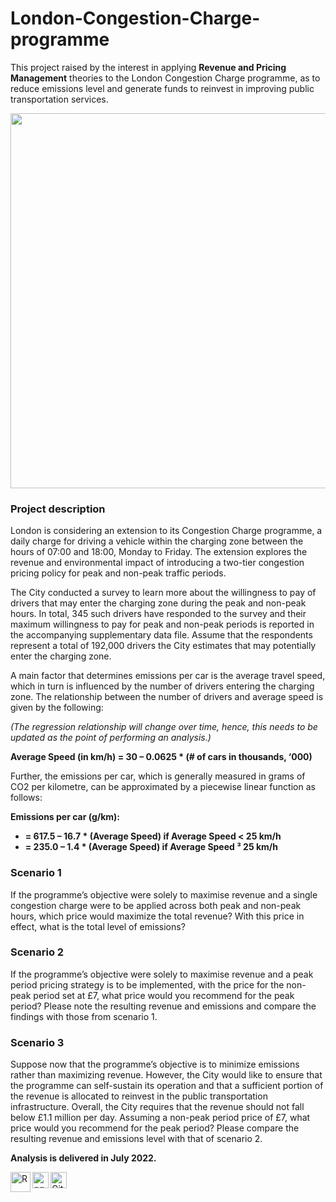 # London-Congestion-Charge-programme

This project raised by the interest in applying **Revenue and Pricing Management** theories to the London Congestion Charge programme, as to reduce emissions level and generate funds to reinvest in improving public transportation services. 

<img src="https://images.prismic.io/drive-electric/123f964a-4bf3-4964-9d90-dca6b40ffc5f_congestion-charge-ulez-map.webp?auto=compress,format&w=812&fit=clip" align="center" width="600" /></a>

### Project description

London is considering an extension to its Congestion Charge programme, a daily charge for driving a vehicle within the charging zone between the hours of 07:00 and 18:00, Monday to Friday. The extension explores the revenue and environmental impact of introducing a two-tier congestion pricing policy for peak and non-peak traffic periods.

The City conducted a survey to learn more about the willingness to pay of drivers that may enter the charging zone during the peak and non-peak hours. In total, 345 such drivers have responded to the survey and their maximum willingness to pay for peak and non-peak periods is reported in the accompanying supplementary data file. Assume that the respondents represent a total of 192,000 drivers the City estimates that may potentially enter the charging zone.

A main factor that determines emissions per car is the average travel speed, which in turn is influenced by the number of drivers entering the charging zone. The relationship between the number of drivers and average speed is given by the following:

*(The regression relationship will change over time, hence, this needs to be updated as the point of performing an analysis.)*

**Average Speed (in km/h) = 30 – 0.0625 * (# of cars in thousands, ‘000)**

Further, the emissions per car, which is generally measured in grams of CO2 per kilometre, can be approximated by a piecewise linear function as follows:

**Emissions per car (g/km):**
  - **= 617.5 – 16.7 * (Average Speed) if Average Speed < 25 km/h**
  - **= 235.0 – 1.4 * (Average Speed) if Average Speed ³ 25 km/h**

### Scenario 1

If the programme’s objective were solely to maximise revenue and a single congestion charge were to be applied across both peak and non-peak hours, which price would maximize the total revenue? With this price in effect, what is the total level of emissions?

### Scenario 2

If the programme’s objective were solely to maximise revenue and a peak period pricing strategy is to be implemented, with the price for the non-peak period set at £7, what price would you recommend for the peak period? Please note the resulting revenue and emissions and compare the findings with those from scenario 1.

### Scenario 3

Suppose now that the programme’s objective is to minimize emissions rather than maximizing revenue. However, the City would like to ensure that the programme can self-sustain its operation and that a sufficient portion of the revenue is allocated to reinvest in the public transportation infrastructure. Overall, the City requires that the revenue should not fall below £1.1 million per day. Assuming a non-peak period price of £7, what
price would you recommend for the peak period? Please compare the resulting revenue and emissions level with that of scenario 2.

**Analysis is delivered in July 2022.**

<img align="left" alt="R" width="32px" src="https://www.r-project.org/logo/Rlogo.png"/></a>
<img align="left" alt="ggplot2" width="26px" src="https://statsandr.com/blog/2020-08-21-graphics-in-r-with-ggplot2_files/graphics-in-r-with-ggplot2.png"/></a>
<img alt="GitHub" width="26px" src="https://avatars.githubusercontent.com/u/9919?s=200&v=4"/></a>
